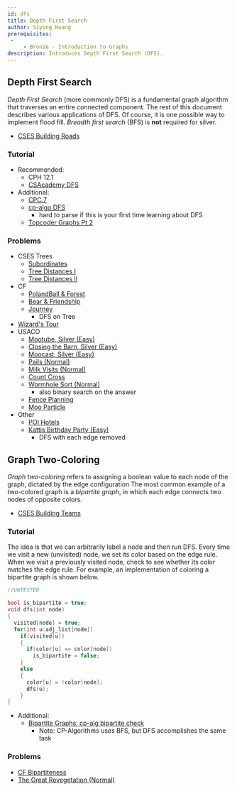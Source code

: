```yaml
---
id: dfs
title: Depth First Search
author: Siyong Huang
prerequisites: 
 - 
     - Bronze - Introduction to Graphs
description: Introduces Depth First Search (DFS).
---
```


## Depth First Search

*Depth First Search* (more commonly DFS) is a fundamental graph algorithm that traverses an entire connected component. The rest of this document describes various applications of DFS. Of course, it is one possible way to implement flood fill. *Breadth first search* (BFS) is **not** required for silver.

 - [CSES Building Roads](https://cses.fi/problemset/task/1666)

### Tutorial

 - Recommended:
   - CPH 12.1
   - [CSAcademy DFS](https://csacademy.com/lesson/depth_first_search/)
 - Additional:
   - [CPC.7](https://github.com/SuprDewd/T-414-AFLV/tree/master/07_graphs_1)
   - [cp-algo DFS](https://cp-algorithms.com/graph/depth-first-search.html)
     - hard to parse if this is your first time learning about DFS
   - [Topcoder Graphs Pt 2](https://www.topcoder.com/community/data-science/data-science-tutorials/introduction-to-graphs-and-their-data-structures-section-2/)

### Problems

 - CSES Trees
   - [Subordinates](https://cses.fi/problemset/task/1674)
   - [Tree Distances I](https://cses.fi/problemset/task/1132)
   - [Tree Distances II](https://cses.fi/problemset/task/1133)
 - CF
   - [PolandBall & Forest](http://codeforces.com/problemset/problem/755/C) [](56)
   - [Bear & Friendship](http://codeforces.com/problemset/problem/771/A)
   - [Journey](http://codeforces.com/contest/839/problem/C) [](54)
     - DFS on Tree
  - [Wizard's Tour](http://codeforces.com/contest/860/problem/D) [](59)
 - USACO
   - [Mootube, Silver (Easy)](http://usaco.org/index.php?page=viewproblem2&cpid=788)
   - [Closing the Barn, Silver (Easy)](http://usaco.org/index.php?page=viewproblem2&cpid=644)
   - [Moocast, Silver (Easy)](http://usaco.org/index.php?page=viewproblem2&cpid=668)
   - [Pails (Normal)](http://usaco.org/index.php?page=viewproblem2&cpid=620)
   - [Milk Visits (Normal)](http://www.usaco.org/index.php?page=viewproblem2&cpid=968)
   - [Count Cross](http://usaco.org/index.php?page=viewproblem2&cpid=716)
   - [Wormhole Sort (Normal)](http://www.usaco.org/index.php?page=viewproblem2&cpid=992)
     - also binary search on the answer
   - [Fence Planning](http://usaco.org/index.php?page=viewproblem2&cpid=944)
   - [Moo Particle](http://www.usaco.org/index.php?page=viewproblem2&cpid=1040)
 - Other
   - [POI Hotels](https://szkopul.edu.pl/problemset/problem/gDw3iFkeVm7ZA3j_16-XR7jI/site/?key=statement) [](61)
   - [Kattis Birthday Party (Easy)](https://open.kattis.com/problems/birthday)
     - DFS with each edge removed


## Graph Two-Coloring

*Graph two-coloring* refers to assigning a boolean value to each node of the graph, dictated by the edge configuration
The most common example of a two-colored graph is a *bipartite graph*, in which each edge connects two nodes of opposite colors.

 - [CSES Building Teams](https://cses.fi/problemset/task/1668)

### Tutorial

The idea is that we can arbitrarily label a node and then run DFS. Every time we visit a new (unvisited) node, we set its color based on the edge rule. When we visit a previously visited node, check to see whether its color matches the edge rule. For example, an implementation of coloring a bipartite graph is shown below.

```cpp
//UNTESTED

bool is_bipartite = true;
void dfs(int node)
{
  visited[node] = true;
  for(int u:adj_list[node])
    if(visited[u])
    {
      if(color[u] == color[node])
        is_bipartite = false;
    }
    else
    {
      color[u] = !color[node];
      dfs(u);
    }
}
```

 - Additional:
   - [Bipartite Graphs: cp-alg bipartite check](https://cp-algorithms.com/graph/bipartite-check.html)
     - Note: CP-Algorithms uses BFS, but DFS accomplishes the same task

### Problems

 - [CF Bipartiteness](http://codeforces.com/contest/862/problem/B) [](49)
 - [The Great Revegetation (Normal)](http://usaco.org/index.php?page=viewproblem2&cpid=920)
